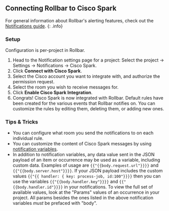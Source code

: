 ## Connecting Rollbar to Cisco Spark

For general information about Rollbar's alerting features, check out the [Notifications guide](../notifications/). 
{: .info}

### Setup

Configuration is per-project in Rollbar.

1.  Head to the Notification settings page for a project: Select the project ->
    Settings -> Notifications -> Cisco Spark.
2.  Click **Connect with Cisco Spark**.
3.  Select the Cisco account you want to integrate with, and authorize the
    permission request.
4.  Select the room you wish to receive messages for.
5.  Click **Enable Cisco Spark Integration**.
6.  Congrats! Cisco Spark is now integrated with Rollbar. Default rules 
    have been created for the various events that Rollbar notifies on.
    You can customize the rules by editing them, deleting them, or
    adding new ones.

### Tips & Tricks

* You can configure what room you send the notifications to on each individual rule.
* You can customize the content of Cisco Spark messages by using [notification variables](/docs/notification-variables/).
* In addition to notification variables, any data value sent in the JSON payload of an item or occurrence may be used as a variable, including custom data. Examples of usage are `{{"{{body.request.url"}}}}` and `{{"{{body.server.host"}}}}`. If your JSON payload includes the custom values `{{"{{ handler: { key: process-job, id:100"}}}}` then you can use the variables `{{"{{body.handler.key"}}}}` and `{{"{{body.handler.id"}}}}` in your notifications. To view the full set of available values, look at the "Params" values of an occurrence in your project. All params besides the ones listed in the above notification variables *must* be prefaced with "body".
